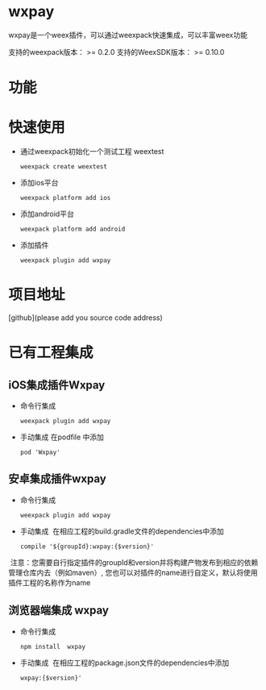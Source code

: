 # wxpay
wxpay是一个weex插件，可以通过weexpack快速集成，可以丰富weex功能

支持的weexpack版本： >= 0.2.0
支持的WeexSDK版本： >= 0.10.0

# 功能

# 快速使用
- 通过weexpack初始化一个测试工程 weextest
   ```
   weexpack create weextest
   ```
- 添加ios平台
  ```
  weexpack platform add ios
  ```
- 添加android平台
  ```
  weexpack platform add android
  ```
- 添加插件
  ```
  weexpack plugin add wxpay
  ```
# 项目地址
[github](please add you source code address)

# 已有工程集成
## iOS集成插件Wxpay
- 命令行集成
  ```
  weexpack plugin add wxpay
  ```
- 手动集成
  在podfile 中添加
  ```
  pod 'Wxpay'
  ```

## 安卓集成插件wxpay
- 命令行集成
  ```
  weexpack plugin add wxpay
  ```
- 手动集成
  在相应工程的build.gradle文件的dependencies中添加
  ```
  compile '${groupId}:wxpay:{$version}'
  ``` 
  注意：您需要自行指定插件的groupId和version并将构建产物发布到相应的依赖管理仓库内去（例如maven）, 您也可以对插件的name进行自定义，默认将使用插件工程的名称作为name


## 浏览器端集成 wxpay
- 命令行集成
  ```
  npm install  wxpay
  ```
- 手动集成
  在相应工程的package.json文件的dependencies中添加
  ```
  wxpay:{$version}'
  ``` 
  
